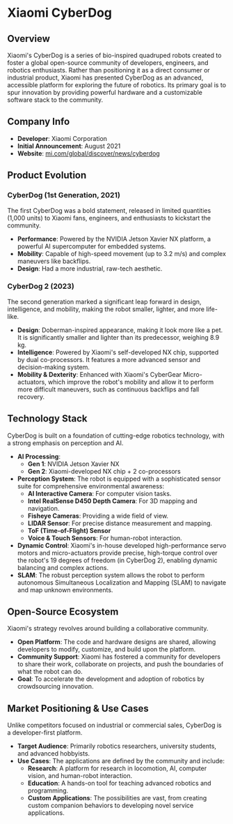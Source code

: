 # Xiaomi CyberDog

## Overview
Xiaomi's CyberDog is a series of bio-inspired quadruped robots created to foster a global open-source community of developers, engineers, and robotics enthusiasts. Rather than positioning it as a direct consumer or industrial product, Xiaomi has presented CyberDog as an advanced, accessible platform for exploring the future of robotics. Its primary goal is to spur innovation by providing powerful hardware and a customizable software stack to the community.

## Company Info
- **Developer**: Xiaomi Corporation
- **Initial Announcement**: August 2021
- **Website**: [mi.com/global/discover/news/cyberdog](https://www.mi.com/global/discover/news/cyberdog)

## Product Evolution

### CyberDog (1st Generation, 2021)
The first CyberDog was a bold statement, released in limited quantities (1,000 units) to Xiaomi fans, engineers, and enthusiasts to kickstart the community.
- **Performance**: Powered by the NVIDIA Jetson Xavier NX platform, a powerful AI supercomputer for embedded systems.
- **Mobility**: Capable of high-speed movement (up to 3.2 m/s) and complex maneuvers like backflips.
- **Design**: Had a more industrial, raw-tech aesthetic.

### CyberDog 2 (2023)
The second generation marked a significant leap forward in design, intelligence, and mobility, making the robot smaller, lighter, and more life-like.
- **Design**: Doberman-inspired appearance, making it look more like a pet. It is significantly smaller and lighter than its predecessor, weighing 8.9 kg.
- **Intelligence**: Powered by Xiaomi's self-developed NX chip, supported by dual co-processors. It features a more advanced sensor and decision-making system.
- **Mobility & Dexterity**: Enhanced with Xiaomi's CyberGear Micro-actuators, which improve the robot's mobility and allow it to perform more difficult maneuvers, such as continuous backflips and fall recovery.

## Technology Stack
CyberDog is built on a foundation of cutting-edge robotics technology, with a strong emphasis on perception and AI.

- **AI Processing**: 
  - **Gen 1**: NVIDIA Jetson Xavier NX
  - **Gen 2**: Xiaomi-developed NX chip + 2 co-processors
- **Perception System**: The robot is equipped with a sophisticated sensor suite for comprehensive environmental awareness:
  - **AI Interactive Camera**: For computer vision tasks.
  - **Intel RealSense D450 Depth Camera**: For 3D mapping and navigation.
  - **Fisheye Cameras**: Providing a wide field of view.
  - **LIDAR Sensor**: For precise distance measurement and mapping.
  - **ToF (Time-of-Flight) Sensor**
  - **Voice & Touch Sensors**: For human-robot interaction.
- **Dynamic Control**: Xiaomi's in-house developed high-performance servo motors and micro-actuators provide precise, high-torque control over the robot's 19 degrees of freedom (in CyberDog 2), enabling dynamic balancing and complex actions.
- **SLAM**: The robust perception system allows the robot to perform autonomous Simultaneous Localization and Mapping (SLAM) to navigate and map unknown environments.

## Open-Source Ecosystem
Xiaomi's strategy revolves around building a collaborative community.
- **Open Platform**: The code and hardware designs are shared, allowing developers to modify, customize, and build upon the platform.
- **Community Support**: Xiaomi has fostered a community for developers to share their work, collaborate on projects, and push the boundaries of what the robot can do.
- **Goal**: To accelerate the development and adoption of robotics by crowdsourcing innovation.

## Market Positioning & Use Cases
Unlike competitors focused on industrial or commercial sales, CyberDog is a developer-first platform.
- **Target Audience**: Primarily robotics researchers, university students, and advanced hobbyists.
- **Use Cases**: The applications are defined by the community and include:
  - **Research**: A platform for research in locomotion, AI, computer vision, and human-robot interaction.
  - **Education**: A hands-on tool for teaching advanced robotics and programming.
  - **Custom Applications**: The possibilities are vast, from creating custom companion behaviors to developing novel service applications.
